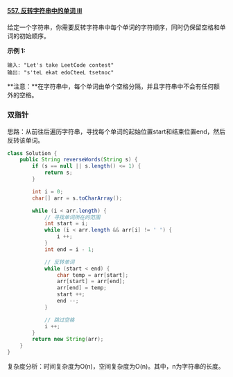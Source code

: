 #### [557. 反转字符串中的单词 III](https://leetcode-cn.com/problems/reverse-words-in-a-string-iii/)

给定一个字符串，你需要反转字符串中每个单词的字符顺序，同时仍保留空格和单词的初始顺序。

**示例 1:**

```
输入: "Let's take LeetCode contest"
输出: "s'teL ekat edoCteeL tsetnoc"
```

**注意：**在字符串中，每个单词由单个空格分隔，并且字符串中不会有任何额外的空格。

### 双指针

思路：从前往后遍历字符串，寻找每个单词的起始位置start和结束位置end，然后反转该单词。

```java
class Solution {
    public String reverseWords(String s) {
        if (s == null || s.length() <= 1) {
            return s;
        }

        int i = 0;
        char[] arr = s.toCharArray();

        while (i < arr.length) {
            // 寻找单词所在的范围
            int start = i;
            while (i < arr.length && arr[i] != ' ') {
                i ++;
            }
            int end = i - 1;

            // 反转单词
            while (start < end) {
                char temp = arr[start];
                arr[start] = arr[end];
                arr[end] = temp;
                start ++;
                end --;
            }

            // 跳过空格
            i ++;
        }
        return new String(arr);
    }
}
```

复杂度分析：时间复杂度为O(n)，空间复杂度为O(n)。其中，n为字符串的长度。
